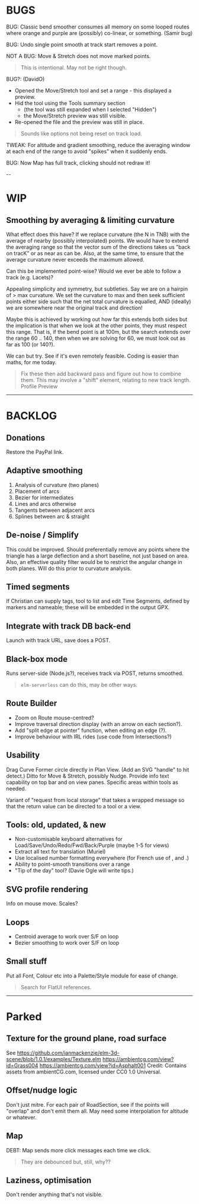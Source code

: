 
# BUGS

BUG: Classic bend smoother consumes all memory on some looped routes where
     orange and purple are (possibly) co-linear, or something. (Samir bug)

BUG: Undo single point smooth at track start removes a point.

NOT A BUG: Move & Stretch does not move marked points. 
> This is intentional. May not be right though.

BUG?: (DavidO)
- Opened the Move/Stretch tool and set a range - this displayed a preview.
- Hid the tool using the Tools summary section 
  - (the tool was still expanded when I selected "Hidden") 
  - the Move/Stretch preview was still visible.
- Re-opened the file and the preview was still in place.
> Sounds like options not being reset on track load.

TWEAK:
For altitude and gradient smoothing, reduce the averaging window at each end of the range
to avoid "spikes" when it suddenly ends.

BUG: Now Map has full track, clicking should not redraw it!

--

# WIP

## Smoothing by averaging & limiting curvature

What effect does this have? If we replace curvature (the N in TNB) with the average of nearby
(possibly interpolated) points. We would have to extend the averaging range so that the vector
sum of the directions takes us "back on tracK" or as near as can be. Also, at the same time, to
ensure that the average curvature never exceeds the maximum allowed.

Can this be implemented point-wise? Would we ever be able to follow a track (e.g. Lacets)?

Appealing simplicity and symmetry, but subtleties. Say we are on a hairpin of > max curvature.
We set the curvature to max and then seek sufficient points either side such that the net
total curvature is equalled, AND (ideally) we are somewhere near the original track and direction!

Maybe this is achieved by working out how far this extends both sides but the implication is that
when we look at the other points, they must respect this range. That is, if the bend point is
at 100m, but the search extends over the range 60 .. 140, then when we are solving for 60, we
must look out as far as 100 (or 140?).

We can but try. See if it's even remotely feasible. Coding is easier than maths, for me today.

> Fix these then add backward pass and figure out how to combine them.
> This may involve a "shift" element, relating to new track length.
> Profile Preview

---

# BACKLOG

## Donations

Restore the PayPal link.

## Adaptive smoothing

1) Analysis of curvature (two planes)
2) Placement of arcs
3) Bezier for intermediates
4) Lines and arcs otherwise
5) Tangents between adjacent arcs
6) Splines between arc & straight

## De-noise / Simplify

This could be improved. Should preferentially remove any points where the triangle has a large
deflection and a short baseline, not just based on area. Also, an effective quality filter 
would be to restrict the angular change in both planes. Will do this prior to curvature analysis.

## Timed segments

If Christian can supply tags, tool to list and edit Time Segments, defined by markers
and nameable; these will be embedded in the output GPX.

## Integrate with track DB back-end

Launch with track URL, save does a POST.

## Black-box mode

Runs server-side (Node.js?), receives track via POST, returns smoothed.
> `elm-serverless` can do this, may be other ways.

## Route Builder

- Zoom on Route mouse-centred?
- Improve traversal direction display (with an arrow on each section?).
- Add "split edge at pointer" function, when editing an edge (?).
- Improve behaviour with IRL rides (use code from Intersections?)

## Usability

Drag Curve Former circle directly in Plan View. (Add an SVG "handle" to hit detect.)
Ditto for Move & Stretch, possibly Nudge.
Provide info text capability on top bar and on view panes.
Specific areas within tools as needed.

Variant of "request from local storage" that takes a wrapped message so that the return value
can be directed to a tool or a view.

## Tools: old, updated, & new

- Non-customisable keyboard alternatives for Load/Save/Undo/Redo/Fwd/Back/Purple (maybe 1-5 for views)
- Extract all text for translation (Muriel)
- Use localised number formatting everywhere (for French use of , and .)
- Ability to point-smooth transitions over a range
- "Tip of the day" tool? (Davie Ogle will write tips.)

## SVG profile rendering

Info on mouse move.
Scales?

## Loops

- Centroid average to work over S/F on loop
- Bezier smoothing to work over S/F on loop

## Small stuff

Put all Font, Colour etc into a Palette/Style module for ease of change.
> Search for FlatUI references.
 
---

# Parked

## Texture for the ground plane, road surface

See https://github.com/ianmackenzie/elm-3d-scene/blob/1.0.1/examples/Texture.elm
https://ambientcg.com/view?id=Grass004
https://ambientcg.com/view?id=Asphalt001
Credit: Contains assets from ambientCG.com, licensed under CC0 1.0 Universal.

## Offset/nudge logic

Don't just mitre. For each pair of RoadSection, see if the points will
"overlap" and don't emit them all. May need some interpolation for altitude or whatever.

## Map

DEBT: Map sends more click messages each time we click.
> They are debounced but, still, why??

## Laziness, optimisation

Don't render anything that's not visible.

